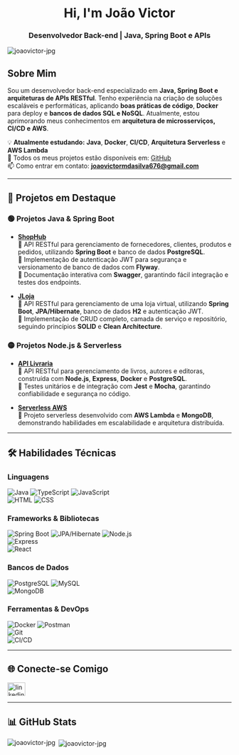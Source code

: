 <h1 align="center">Hi, I'm João Victor</h1>
<h3 align="center">Desenvolvedor Back-end | Java, Spring Boot e APIs</h3>

<p align="left">
 <img src="https://komarev.com/ghpvc/?username=joaovictor-jpg&label=Profile%20views&color=0e75b6&style=flat" alt="joaovictor-jpg" />
</p>

## Sobre Mim  
Sou um desenvolvedor back-end especializado em **Java, Spring Boot e arquiteturas de APIs RESTful**. Tenho experiência na criação de soluções escaláveis e performáticas, aplicando **boas práticas de código**, **Docker** para deploy e **bancos de dados SQL e NoSQL**. Atualmente, estou aprimorando meus conhecimentos em **arquitetura de microsserviços, CI/CD e AWS**.  

💡 **Atualmente estudando:** **Java**, **Docker**, **CI/CD**, **Arquitetura Serverless** e **AWS Lambda**  
📂 Todos os meus projetos estão disponíveis em: [GitHub](https://github.com/joaovictor-jpg)  
📫 Como entrar em contato: **joaovictormdasilva676@gmail.com**  

---

## 🚀 **Projetos em Destaque**

### 🟢 **Projetos Java & Spring Boot**
- **[ShopHub](https://github.com/joaovictor-jpg/ShopHub)**  
  🔹 API RESTful para gerenciamento de fornecedores, clientes, produtos e pedidos, utilizando **Spring Boot** e banco de dados **PostgreSQL**.  
  🔹 Implementação de autenticação JWT para segurança e versionamento de banco de dados com **Flyway**.  
  🔹 Documentação interativa com **Swagger**, garantindo fácil integração e testes dos endpoints.  

- **[JLoja](https://github.com/joaovictor-jpg/jLoja)**  
  🔹 API RESTful para gerenciamento de uma loja virtual, utilizando **Spring Boot**, **JPA/Hibernate**, banco de dados **H2** e autenticação JWT.  
  🔹 Implementação de CRUD completo, camada de serviço e repositório, seguindo princípios **SOLID** e **Clean Architecture**.  

### 🟡 **Projetos Node.js & Serverless**
- **[API Livraria](https://github.com/joaovictor-jpg/Node.js/tree/main/2969-workflow-dev-aula5-chore-unleash-setup)**  
  🔹 API RESTful para gerenciamento de livros, autores e editoras, construída com **Node.js**, **Express**, **Docker** e **PostgreSQL**.  
  🔹 Testes unitários e de integração com **Jest** e **Mocha**, garantindo confiabilidade e segurança no código.  

- **[Serverless AWS](https://github.com/joaovictor-jpg/Node.js/blob/main/2753-serverless-node/README.md)**  
  🔹 Projeto serverless desenvolvido com **AWS Lambda** e **MongoDB**, demonstrando habilidades em escalabilidade e arquitetura distribuída.  

---

## 🛠 **Habilidades Técnicas**

### **Linguagens**
![Java](https://img.shields.io/badge/-Java-007396?style=flat-square&logo=java&logoColor=white)
![TypeScript](https://img.shields.io/badge/-TypeScript-007ACC?style=flat-square&logo=typescript&logoColor=white) 
![JavaScript](https://img.shields.io/badge/-JavaScript-F7DF1E?style=flat-square&logo=javascript&logoColor=black)  
![HTML](https://img.shields.io/badge/-HTML5-E34F26?style=flat-square&logo=html5&logoColor=white)
![CSS](https://img.shields.io/badge/-CSS3-1572B6?style=flat-square&logo=css3&logoColor=white)  

### **Frameworks & Bibliotecas**
![Spring Boot](https://img.shields.io/badge/-Spring%20Boot-6DB33F?style=flat-square&logo=spring-boot&logoColor=white) 
![JPA/Hibernate](https://img.shields.io/badge/-Hibernate-59666C?style=flat-square&logo=hibernate&logoColor=white) 
![Node.js](https://img.shields.io/badge/-Node.js-339933?style=flat-square&logo=node.js&logoColor=white)  
![Express](https://img.shields.io/badge/-Express.js-000000?style=flat-square&logo=express&logoColor=white)  
![React](https://img.shields.io/badge/-React-61DAFB?style=flat-square&logo=react&logoColor=black)  

### **Bancos de Dados**
![PostgreSQL](https://img.shields.io/badge/-PostgreSQL-336791?style=flat-square&logo=postgresql&logoColor=white) 
![MySQL](https://img.shields.io/badge/-MySQL-4479A1?style=flat-square&logo=mysql&logoColor=white)  
![MongoDB](https://img.shields.io/badge/-MongoDB-47A248?style=flat-square&logo=mongodb&logoColor=white)  

### **Ferramentas & DevOps**
![Docker](https://img.shields.io/badge/-Docker-2496ED?style=flat-square&logo=docker&logoColor=white) 
![Postman](https://img.shields.io/badge/-Postman-FF6C37?style=flat-square&logo=postman&logoColor=white)  
![Git](https://img.shields.io/badge/-Git-F05032?style=flat-square&logo=git&logoColor=white)  
![CI/CD](https://img.shields.io/badge/-CI/CD-4285F4?style=flat-square&logo=github-actions&logoColor=white)  

---

## 🌐 **Conecte-se Comigo**
<p align="left">
<a href="[www.linkedin.com/in/joaoperfilv2](https://www.linkedin.com/in/joaoperfilv2/)" target="blank">
<img align="center" src="https://raw.githubusercontent.com/rahuldkjain/github-profile-readme-generator/master/src/images/icons/Social/linked-in-alt.svg" alt="linkedin" height="30" width="40" />
</a>
</p>

---

## 📊 **GitHub Stats**
<p><img align="left" src="https://github-readme-stats.vercel.app/api/top-langs?username=joaovictor-jpg&show_icons=true&locale=en&layout=compact" alt="joaovictor-jpg" /></p>

<p>&nbsp;<img align="center" src="https://github-readme-stats.vercel.app/api?username=joaovictor-jpg&show_icons=true&locale=en" alt="joaovictor-jpg" /></p>
